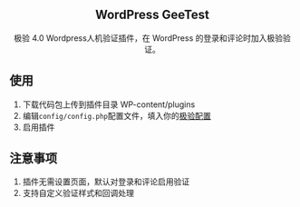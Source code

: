 <h2 align="center">WordPress GeeTest</h2>

<p align="center">
极验 4.0 Wordpress人机验证插件，在 WordPress 的登录和评论时加入极验验证。
</p>

## 使用

1. 下载代码包上传到插件目录  WP-content/plugins
2. 编辑`config/config.php`配置文件，填入你的[极验配置](https://console.geetest.com/sensbot/management)
3. 启用插件

## 注意事项

1. 插件无需设置页面，默认对登录和评论启用验证
3. 支持自定义验证样式和回调处理

